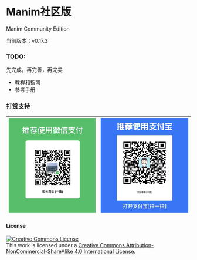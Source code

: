 # Manim社区版

Manim Community Edition

当前版本：v0.17.3

### TODO:

先完成，再完善，再完美

- 教程和指南
- 参考手册


### 打赏支持

|![微信](./static/WeChat.jpg)|![支付宝](./static/Alipay.jpg)|
|----------------------------|-----------------------------|


#### License

<a rel="license" href="http://creativecommons.org/licenses/by-nc-sa/4.0/"><img alt="Creative Commons License" style="border-width:0" src="https://i.creativecommons.org/l/by-nc-sa/4.0/88x31.png" /></a><br />This work is licensed under a <a rel="license" href="http://creativecommons.org/licenses/by-nc-sa/4.0/">Creative Commons Attribution-NonCommercial-ShareAlike 4.0 International License</a>.

